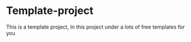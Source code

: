 # Template-project
This is a template project, In this project under a lots of free templates for you
